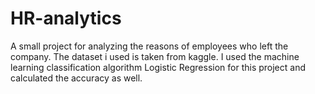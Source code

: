 # HR-analytics
A small project for analyzing the reasons of employees who left the company.
The dataset i used is taken from kaggle.
I used the machine learning classification algorithm Logistic Regression for this project and calculated the accuracy as well.
